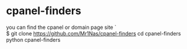 # cpanel-finders
you can find the cpanel or domain page site `                         
$ git clone https://github.com/Mr1Nas/cpanel-finders
cd cpanel-finders
python cpanel-finders
